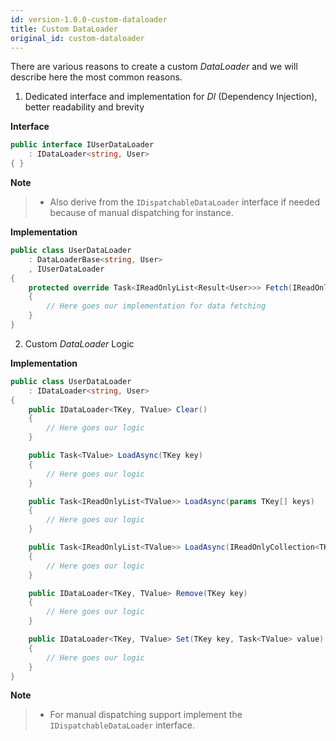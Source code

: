 ```yaml
---
id: version-1.0.0-custom-dataloader
title: Custom DataLoader
original_id: custom-dataloader
---
```


There are various reasons to create a custom _DataLoader_ and we will describe here the most common
reasons.

1.  Dedicated interface and implementation for _DI_ (Dependency Injection), better readability and
    brevity

**Interface**

```csharp
public interface IUserDataLoader
    : IDataLoader<string, User>
{ }
```

**Note**

> - Also derive from the `IDispatchableDataLoader` interface if needed because of manual dispatching
>   for instance.

**Implementation**

```csharp
public class UserDataLoader
    : DataLoaderBase<string, User>
    , IUserDataLoader
{
    protected override Task<IReadOnlyList<Result<User>>> Fetch(IReadOnlyList<string> keys)
    {
        // Here goes our implementation for data fetching
    }
}
```

2.  Custom _DataLoader_ Logic

**Implementation**

```csharp
public class UserDataLoader
    : IDataLoader<string, User>
{
    public IDataLoader<TKey, TValue> Clear()
    {
        // Here goes our logic
    }

    public Task<TValue> LoadAsync(TKey key)
    {
        // Here goes our logic
    }

    public Task<IReadOnlyList<TValue>> LoadAsync(params TKey[] keys)
    {
        // Here goes our logic
    }

    public Task<IReadOnlyList<TValue>> LoadAsync(IReadOnlyCollection<TKey> keys)
    {
        // Here goes our logic
    }

    public IDataLoader<TKey, TValue> Remove(TKey key)
    {
        // Here goes our logic
    }

    public IDataLoader<TKey, TValue> Set(TKey key, Task<TValue> value)
    {
        // Here goes our logic
    }
}
```

**Note**

> - For manual dispatching support implement the `IDispatchableDataLoader` interface.

